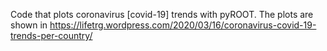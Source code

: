 Code that plots coronavirus [covid-19] trends with pyROOT.
The plots are shown in https://lifetrg.wordpress.com/2020/03/16/coronavirus-covid-19-trends-per-country/
